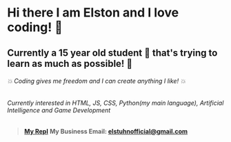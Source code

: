 # Hi there I am Elston and I love coding! 👋
## Currently a 15 year old student :school: that's trying to learn as much as possible! :pencil:
###### :boom: Coding gives me freedom and I can create anything I like! :boom:
###### Currently interested in HTML, JS, CSS, Python(my main language), Artificial Intelligence and Game Development

> **[My Repl](https://repl.it/@elston1703)**
> **My Business Email: elstuhnofficial@gmail.com**

